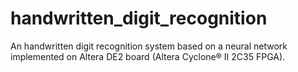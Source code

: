 # handwritten_digit_recognition
An handwritten digit recognition system based on a neural network implemented on Altera DE2 board (Altera Cyclone® II 2C35 FPGA).
